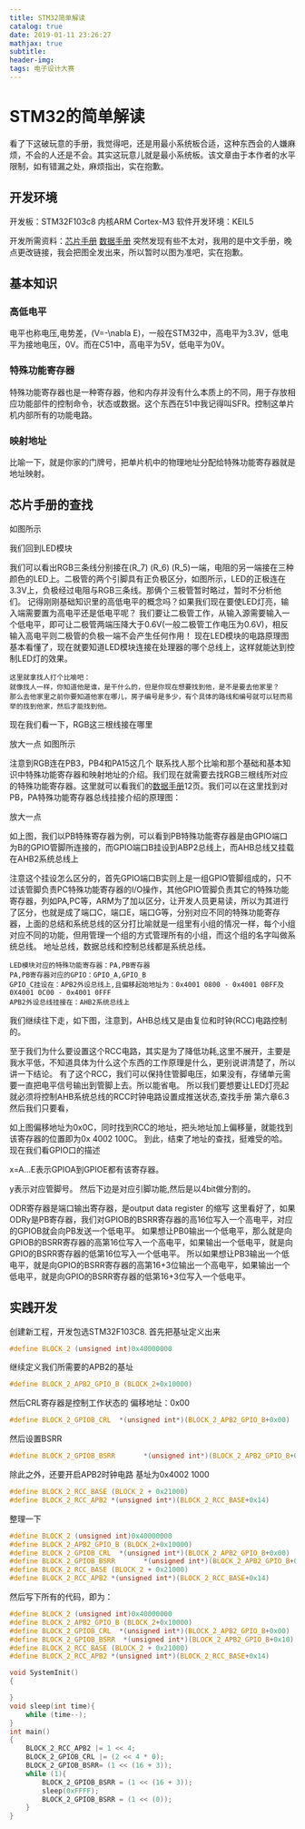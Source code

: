 ```yaml
---
title: STM32简单解读
catalog: true
date: 2019-01-11 23:26:27
mathjax: true
subtitle:
header-img:
tags: 电子设计大赛
---
```


# STM32的简单解读

看了下这破玩意的手册，我觉得吧，还是用最小系统板合适，这种东西会的人嫌麻烦，不会的人还是不会。其实这玩意儿就是最小系统板。该文章由于本作者的水平限制，如有错漏之处，麻烦指出，实在抱歉。

## 开发环境

开发板：STM32F103c8
内核ARM Cortex-M3
软件开发环境：KEIL5

开发所需资料：[芯片手册](https://www.st.com/resource/en/datasheet/cd00161566.pdf)
[数据手册](https://www.st.com/resource/en/datasheet/cd00210843.pdf)
突然发现有些不太对，我用的是中文手册，晚点更改链接，我会把图全发出来，所以暂时以图为准吧，实在抱歉。
<!-- ![电路原理图](1.png) -->

## 基本知识

### 高低电平

电平也称电压,电势差，\(V=-\nabla E\)，一般在STM32中，高电平为3.3V，低电平为接地电压，0V。而在C51中，高电平为5V，低电平为0V。

### 特殊功能寄存器

特殊功能寄存器也是一种寄存器，他和内存并没有什么本质上的不同，用于存放相应功能部件的控制命令，状态或数据。这个东西在51中我记得叫SFR。控制这单片机内部所有的功能电路。

### 映射地址

比喻一下，就是你家的门牌号，把单片机中的物理地址分配给特殊功能寄存器就是地址映射。

## 芯片手册的查找

如图所示
<!-- ![图](2.png) -->
我们回到LED模块
<!-- ![LED](4.png) -->
我们可以看出RGB三条线分别接在\(R_7\) \(R_6\) \(R_5\)一端，电阻的另一端接在三种颜色的LED上。二极管的两个引脚具有正负极区分，如图所示，LED的正极连在3.3V上，负极经过电阻与RGB三条线。那俩个三极管暂时略过，暂时不分析他们。
记得刚刚基础知识里的高低电平的概念吗？如果我们现在要使LED灯亮，输入端需要置为高电平还是低电平呢？
我们要让二极管工作，从输入源需要输入一个低电平，即可让二极管两端压降大于0.6V(一般二极管工作电压为0.6V)，相反输入高电平则二极管的负极一端不会产生任何作用！
现在LED模块的电路原理图基本看懂了，现在就要知道LED模块连接在处理器的哪个总线上，这样就能达到控制LED灯的效果。

    这里就拿找人打个比喻吧：
    就像找人一样，你知道他是谁，是干什么的，但是你现在想要找到他，是不是要去他家里？
    那么去他家里之前你要知道他家在哪儿，房子编号是多少，有个具体的路线和编号就可以轻而易举的找到他家，然后才能找到他。

现在我们看一下，RGB这三根线接在哪里
<!-- ![电路原理图](1.png) -->
放大一点
如图所示
<!-- ![图](2.png) -->
注意到RGB连在PB3，PB4和PA15这几个
联系找人那个比喻和那个基础和基本知识中特殊功能寄存器和映射地址的介绍。我们现在就需要去找RGB三根线所对应的特殊功能寄存器。这里就可以看我们的[数据手册](https://www.st.com/resource/en/datasheet/cd00210843.pdf)12页。我们可以在这里找到对PB，PA特殊功能寄存器总线挂接介绍的原理图：
<!-- ![图](3.png) -->
放大一点
<!-- ![图](5.png) -->
如上图，我们以PB特殊寄存器为例，可以看到PB特殊功能寄存器是由GPIO端口为B的GPIO管脚所连接的，而GPIO端口B挂设到ABP2总线上，而AHB总线又挂载在AHB2系统总线上
<!-- ![图](6.png) -->
注意这个挂设怎么区分的，首先GPIO端口B实则上是一组GPIO管脚组成的，只不过该管脚负责PC特殊功能寄存器的I/O操作，其他GPIO管脚负责其它的特殊功能寄存器，列如PA,PC等，ARM为了加以区分，让开发人员更易读，所以为其进行了区分，也就是成了端口C，端口E，端口G等，分别对应不同的特殊功能寄存器，上面的总结和系统总线的区分打比喻就是一组里有小组的情况一样，每个小组对应不同的功能，但用管理一个组的方式管理所有的小组，而这个组的名字叫做系统总线。
地址总线，数据总线和控制总线都是系统总线。
<!-- 我们现在查[芯片手册](https://www.st.com/resource/en/datasheet/cd00161566.pdf)
![系统结构](7.png)
总线与存储之间的分组架构：
![图](8.png)
现在我们知道了挂设总线，就像找人需要找住址，现在我们就要知道特殊功能寄存器的映射。
![图](9.png)
放大看
![图](10.png)
也有如下图
![图](11.png) -->

    LED模块对应的特殊功能寄存器：PA,PB寄存器
    PA,PB寄存器对应的GPIO：GPIO_A,GPIO_B
    GPIO_C挂设在：APB2外设总线上,且偏移起始地址为：0x4001 0800 - 0x4001 0BFF及0X4001 0C00 - 0x4001 0FFF
    APB2外设总线挂接在：AHB2系统总线上
我们继续往下走，如下图，注意到，AHB总线又是由复位和时钟(RCC)电路控制的。
<!-- ![图](12.png) -->
至于我们为什么要设置这个RCC电路，其实是为了降低功耗,这里不展开，主要是我水平低，不知道具体为什么这个东西的工作原理是什么，更别说讲清楚了，所以讲一下结论。
有了这个RCC，我们可以保持住管脚电压，如果没有，存储单元需要一直把电平信号输出到管脚上去。所以能省电。
所以我们要想要让LED灯亮起就必须将控制AHB系统总线的RCC时钟电路设置成推送状态,查找手册
第六章6.3
然后我们只要看，
<!-- ![图](13.png)
![图](14.png) -->
如上图偏移地址为0x0C，同时找到RCC的地址，把头地址加上偏移量，就能找到该寄存器的位置即为‭0x 4002 100C。
‬到此，结束了地址的查找，挺难受的哈。
现在我们看GPIO口的描述
<!-- ![图](15.png) -->
x=A...E表示GPIOA到GPIOE都有该寄存器。
<!-- ![图](16.png) -->
y表示对应管脚号。
然后下边是对应引脚功能,然后是以4bit做分割的。
<!-- ![图](17.png) -->
ODR寄存器是端口输出寄存器，是output data register 的缩写
这里看好了，如果ODRy是PB寄存器，我们对GPIOB的BSRR寄存器的高16位写入一个高电平，对应的GPIOB就会向PB发送一个低电平。
如果想让PB0输出一个低电平，那么就是向GPIOB的BSRR寄存器的高第16位写入一个高电平，如果输出一个低电平，就是向GPIO的BSRR寄存器的低第16位写入一个低电平。
所以如果想让PB3输出一个低电平，就是向GPIO的BSRR寄存器的高第16+3位输出一个高电平，如果输出一个低电平，就是向GPIO的BSRR寄存器的低第16+3位写入一个低电平。

## 实践开发

创建新工程，开发包选STM32F103C8.
首先把基址定义出来

```c
#define BLOCK_2 (unsigned int)0x40000000
```

继续定义我们所需要的APB2的基址

```c
#define BLOCK_2_APB2_GPIO_B (BLOCK_2+0x10000)
```

然后CRL寄存器是控制工作状态的
偏移地址：0x00

```c
#define BLOCK_2_GPIOB_CRL  *(unsigned int*)(BLOCK_2_APB2_GPIO_B+0x00)
```

然后设置BSRR

```c
#define BLOCK_2_GPIOB_BSRR 	 	 *(unsigned int*)(BLOCK_2_APB2_GPIO_B+0x10)
```

除此之外，还要开启APB2时钟电路
基址为0x4002 1000

```c
#define BLOCK_2_RCC_BASE (BLOCK_2 + 0x21000)
#define BLOCK_2_RCC_APB2 *(unsigned int*)(BLOCK_2_RCC_BASE+0x14)
```

整理一下

```c
#define BLOCK_2 (unsigned int)0x40000000
#define BLOCK_2_APB2_GPIO_B (BLOCK_2+0x10000)
#define BLOCK_2_GPIOB_CRL  *(unsigned int*)(BLOCK_2_APB2_GPIO_B+0x00)
#define BLOCK_2_GPIOB_BSRR 	 	 *(unsigned int*)(BLOCK_2_APB2_GPIO_B+0x10)
#define BLOCK_2_RCC_BASE (BLOCK_2 + 0x21000)
#define BLOCK_2_RCC_APB2 *(unsigned int*)(BLOCK_2_RCC_BASE+0x14)
```

然后写下所有的代码，即为：

```c
#define BLOCK_2 (unsigned int)0x40000000
#define BLOCK_2_APB2_GPIO_B (BLOCK_2+0x10000)
#define BLOCK_2_GPIOB_CRL  *(unsigned int*)(BLOCK_2_APB2_GPIO_B+0x00)
#define BLOCK_2_GPIOB_BSRR  *(unsigned int*)(BLOCK_2_APB2_GPIO_B+0x10)
#define BLOCK_2_RCC_BASE (BLOCK_2 + 0x21000)
#define BLOCK_2_RCC_APB2 *(unsigned int*)(BLOCK_2_RCC_BASE+0x14)

void SystemInit()
{

}
void sleep(int time){
    while (time--);
}
int main()
{
    BLOCK_2_RCC_APB2 |= 1 << 4;
    BLOCK_2_GPIOB_CRL |= (2 << 4 * 0);
    BLOCK_2_GPIOB_BSRR= (1 << (16 + 3));
    while (1){
        BLOCK_2_GPIOB_BSRR = (1 << (16 + 3));
        sleep(0xFFFF);
        BLOCK_2_GPIOB_BSRR = (1 << (0));
    }
}
```
